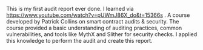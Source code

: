 This is my first audit report ever done. 
I learned via https://www.youtube.com/watch?v=pUWmJ86X_do&t=15366s . 
A course developed by Patrick Collins on smart contract audits & security.
The course provided a basic understanding of auditing practices, common vulnerabilities, and tools like MythX and Slither for security checks. 
I applied this knowledge to perform the audit and create this report.
